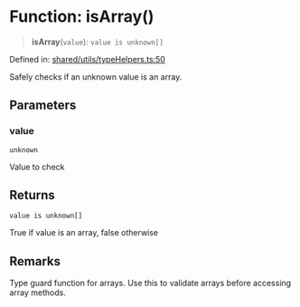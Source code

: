 # Function: isArray()

> **isArray**(`value`): `value is unknown[]`

Defined in: [shared/utils/typeHelpers.ts:50](https://github.com/Nick2bad4u/Uptime-Watcher/blob/main/shared/utils/typeHelpers.ts#L50)

Safely checks if an unknown value is an array.

## Parameters

### value

`unknown`

Value to check

## Returns

`value is unknown[]`

True if value is an array, false otherwise

## Remarks

Type guard function for arrays. Use this to validate arrays before accessing
array methods.
